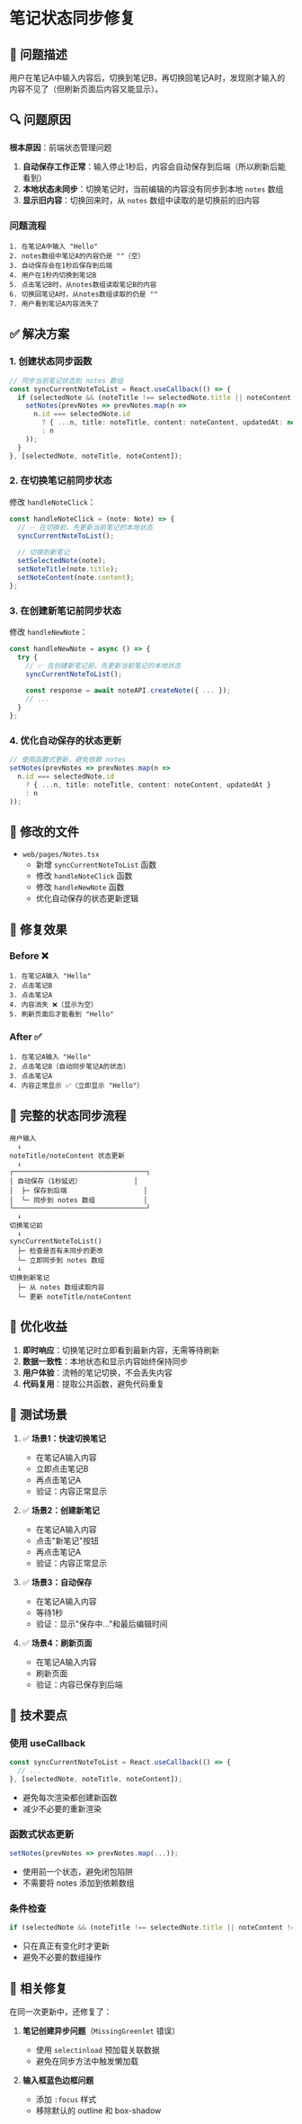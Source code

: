 # 笔记状态同步修复

## 🐛 问题描述

用户在笔记A中输入内容后，切换到笔记B，再切换回笔记A时，发现刚才输入的内容不见了（但刷新页面后内容又能显示）。

## 🔍 问题原因

**根本原因**：前端状态管理问题

1. **自动保存工作正常**：输入停止1秒后，内容会自动保存到后端（所以刷新后能看到）
2. **本地状态未同步**：切换笔记时，当前编辑的内容没有同步到本地 `notes` 数组
3. **显示旧内容**：切换回来时，从 `notes` 数组中读取的是切换前的旧内容

### 问题流程

```
1. 在笔记A中输入 "Hello"
2. notes数组中笔记A的内容仍是 ""（空）
3. 自动保存会在1秒后保存到后端
4. 用户在1秒内切换到笔记B
5. 点击笔记B时，从notes数组读取笔记B的内容
6. 切换回笔记A时，从notes数组读取的仍是 ""
7. 用户看到笔记A内容消失了
```

## ✅ 解决方案

### 1. 创建状态同步函数

```typescript
// 同步当前笔记状态到 notes 数组
const syncCurrentNoteToList = React.useCallback(() => {
  if (selectedNote && (noteTitle !== selectedNote.title || noteContent !== selectedNote.content)) {
    setNotes(prevNotes => prevNotes.map(n => 
      n.id === selectedNote.id 
        ? { ...n, title: noteTitle, content: noteContent, updatedAt: new Date().toISOString() }
        : n
    ));
  }
}, [selectedNote, noteTitle, noteContent]);
```

### 2. 在切换笔记前同步状态

修改 `handleNoteClick`：
```typescript
const handleNoteClick = (note: Note) => {
  // ✅ 在切换前，先更新当前笔记的本地状态
  syncCurrentNoteToList();
  
  // 切换到新笔记
  setSelectedNote(note);
  setNoteTitle(note.title);
  setNoteContent(note.content);
};
```

### 3. 在创建新笔记前同步状态

修改 `handleNewNote`：
```typescript
const handleNewNote = async () => {
  try {
    // ✅ 在创建新笔记前，先更新当前笔记的本地状态
    syncCurrentNoteToList();
    
    const response = await noteAPI.createNote({ ... });
    // ...
  }
};
```

### 4. 优化自动保存的状态更新

```typescript
// 使用函数式更新，避免依赖 notes
setNotes(prevNotes => prevNotes.map(n => 
  n.id === selectedNote.id 
    ? { ...n, title: noteTitle, content: noteContent, updatedAt }
    : n
));
```

## 📁 修改的文件

- `web/pages/Notes.tsx`
  - 新增 `syncCurrentNoteToList` 函数
  - 修改 `handleNoteClick` 函数
  - 修改 `handleNewNote` 函数
  - 优化自动保存的状态更新逻辑

## 🎯 修复效果

### Before ❌
```
1. 在笔记A输入 "Hello"
2. 点击笔记B
3. 点击笔记A
4. 内容消失 ❌（显示为空）
5. 刷新页面后才能看到 "Hello"
```

### After ✅
```
1. 在笔记A输入 "Hello"
2. 点击笔记B（自动同步笔记A的状态）
3. 点击笔记A
4. 内容正常显示 ✅（立即显示 "Hello"）
```

## 🔄 完整的状态同步流程

```
用户输入
  ↓
noteTitle/noteContent 状态更新
  ↓
┌─────────────────────────────────┐
│ 自动保存（1秒延迟）             │
│  ├─ 保存到后端                   │
│  └─ 同步到 notes 数组            │
└─────────────────────────────────┘
  ↓
切换笔记前
  ↓
syncCurrentNoteToList()
  ├─ 检查是否有未同步的更改
  └─ 立即同步到 notes 数组
  ↓
切换到新笔记
  ├─ 从 notes 数组读取内容
  └─ 更新 noteTitle/noteContent
```

## 🎉 优化收益

1. **即时响应**：切换笔记时立即看到最新内容，无需等待刷新
2. **数据一致性**：本地状态和显示内容始终保持同步
3. **用户体验**：流畅的笔记切换，不会丢失内容
4. **代码复用**：提取公共函数，避免代码重复

## 🧪 测试场景

1. ✅ **场景1：快速切换笔记**
   - 在笔记A输入内容
   - 立即点击笔记B
   - 再点击笔记A
   - 验证：内容正常显示

2. ✅ **场景2：创建新笔记**
   - 在笔记A输入内容
   - 点击"新笔记"按钮
   - 再点击笔记A
   - 验证：内容正常显示

3. ✅ **场景3：自动保存**
   - 在笔记A输入内容
   - 等待1秒
   - 验证：显示"保存中..."和最后编辑时间

4. ✅ **场景4：刷新页面**
   - 在笔记A输入内容
   - 刷新页面
   - 验证：内容已保存到后端

## 📝 技术要点

### 使用 useCallback
```typescript
const syncCurrentNoteToList = React.useCallback(() => {
  // ...
}, [selectedNote, noteTitle, noteContent]);
```
- 避免每次渲染都创建新函数
- 减少不必要的重新渲染

### 函数式状态更新
```typescript
setNotes(prevNotes => prevNotes.map(...));
```
- 使用前一个状态，避免闭包陷阱
- 不需要将 notes 添加到依赖数组

### 条件检查
```typescript
if (selectedNote && (noteTitle !== selectedNote.title || noteContent !== selectedNote.content))
```
- 只在真正有变化时才更新
- 避免不必要的数组操作

## 🔧 相关修复

在同一次更新中，还修复了：
1. **笔记创建异步问题**（`MissingGreenlet` 错误）
   - 使用 `selectinload` 预加载关联数据
   - 避免在同步方法中触发懒加载

2. **输入框蓝色边框问题**
   - 添加 `:focus` 样式
   - 移除默认的 outline 和 box-shadow

